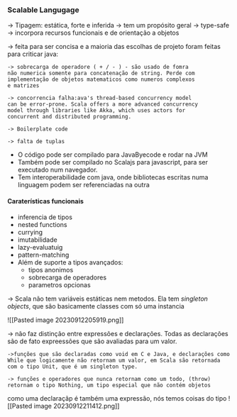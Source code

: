 
### Scalable Langugage 

-> Tipagem: estática, forte e inferida
-> tem um propósito geral
-> type-safe
-> incorpora recursos funcionais e de orientação a objetos

-> feita para ser concisa e a maioria das escolhas de projeto foram feitas para criticar java:
	
	-> sobrecarga de operadore ( + / - ) - são usado de fomra
	não numerica somente para concatenação de string. Perde com
	implementação de objetos matematicos como numeros complexos
	e matrizes
	
	-> concorrencia falha:ava's thread-based concurrency model
	can be error-prone. Scala offers a more advanced concurrency
	model through libraries like Akka, which uses actors for
	concurrent and distributed programming. 
	
	-> Boilerplate code 
	
	-> falta de tuplas


- O código pode ser compilado para JavaByecode e rodar na JVM
- Também pode ser compilado no Scalajs para javascript, para ser executado num navegador.
- Tem interoperabilidade com java, onde bibliotecas escritas numa linguagem podem ser referenciadas na outra

#### Caraterísticas funcionais

- inferencia de tipos
- nested functions
- currying
- imutabilidade
- lazy-evaluatuig
- pattern-matching
- Além de suporte a tipos avançados:
	- tipos anonimos
	- sobrecarga de operadores
	- parametros opcionas


-> Scala não tem variáveis estáticas nem metodos. Ela tem *singleton objects*, que são basicamente classes com só uma instancia 

![[Pasted image 20230912205919.png]]

-> não faz distinção entre expressões e declarações. Todas as declarações são de fato expreessões que são avaliadas para um valor.
	
	->funções que são declaradas como void em C e Java, e declarações como While que logicamente não retornam um valor, em Scala são retornada com o tipo Unit, que é um singleton type.

	-> funções e operadores que nunca retornam como um todo, (throw) retornam o tipo Nothing, um tipo especial que não contém objetos 

como uma declaraçãp é também uma expressão, nós temos coisas do tipo
![[Pasted image 20230912211412.png]]